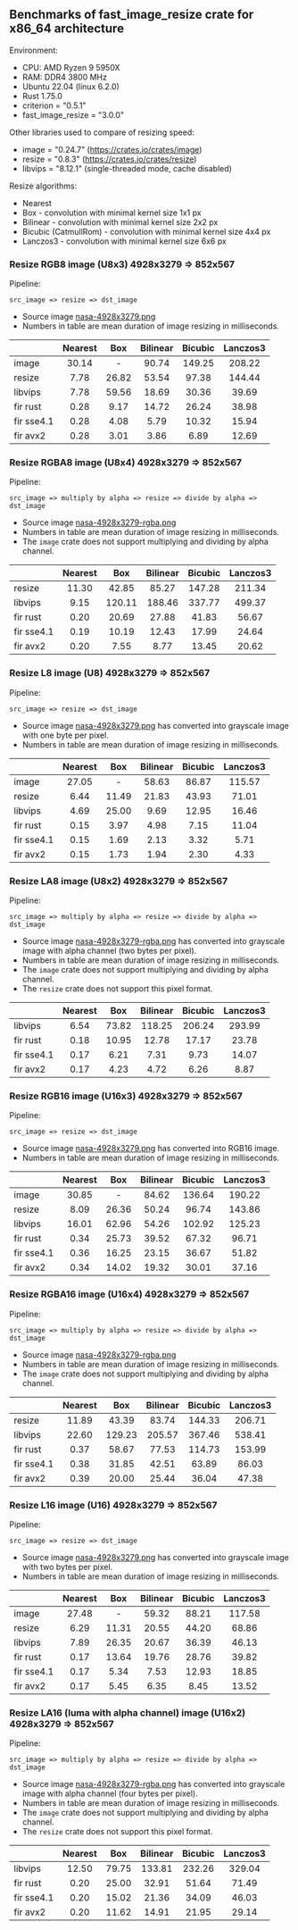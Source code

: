 <!-- introduction start -->
## Benchmarks of fast_image_resize crate for x86_64 architecture

Environment:

- CPU: AMD Ryzen 9 5950X
- RAM: DDR4 3800 MHz
- Ubuntu 22.04 (linux 6.2.0)
- Rust 1.75.0
- criterion = "0.5.1"
- fast_image_resize = "3.0.0"


Other libraries used to compare of resizing speed:

- image = "0.24.7" (<https://crates.io/crates/image>)
- resize = "0.8.3" (<https://crates.io/crates/resize>)
- libvips = "8.12.1" (single-threaded mode, cache disabled)


Resize algorithms:

- Nearest
- Box - convolution with minimal kernel size 1x1 px
- Bilinear - convolution with minimal kernel size 2x2 px
- Bicubic (CatmullRom) - convolution with minimal kernel size 4x4 px
- Lanczos3 - convolution with minimal kernel size 6x6 px
<!-- introduction end -->

<!-- bench_compare_rgb start -->
### Resize RGB8 image (U8x3) 4928x3279 => 852x567

Pipeline:

`src_image => resize => dst_image`

- Source image [nasa-4928x3279.png](https://github.com/Cykooz/fast_image_resize/blob/main/data/nasa-4928x3279.png)
- Numbers in table are mean duration of image resizing in milliseconds.

|            | Nearest |  Box  | Bilinear | Bicubic | Lanczos3 |
|------------|:-------:|:-----:|:--------:|:-------:|:--------:|
| image      |  30.14  |   -   |  90.74   | 149.25  |  208.22  |
| resize     |  7.78   | 26.82 |  53.54   |  97.38  |  144.44  |
| libvips    |  7.78   | 59.56 |  18.69   |  30.36  |  39.69   |
| fir rust   |  0.28   | 9.17  |  14.72   |  26.24  |  38.98   |
| fir sse4.1 |  0.28   | 4.08  |   5.79   |  10.32  |  15.94   |
| fir avx2   |  0.28   | 3.01  |   3.86   |  6.89   |  12.69   |
<!-- bench_compare_rgb end -->

<!-- bench_compare_rgba start -->
### Resize RGBA8 image (U8x4) 4928x3279 => 852x567

Pipeline:

`src_image => multiply by alpha => resize => divide by alpha => dst_image`

- Source image
  [nasa-4928x3279-rgba.png](https://github.com/Cykooz/fast_image_resize/blob/main/data/nasa-4928x3279-rgba.png)
- Numbers in table are mean duration of image resizing in milliseconds.
- The `image` crate does not support multiplying and dividing by alpha channel.

|            | Nearest |  Box   | Bilinear | Bicubic | Lanczos3 |
|------------|:-------:|:------:|:--------:|:-------:|:--------:|
| resize     |  11.30  | 42.85  |  85.27   | 147.28  |  211.34  |
| libvips    |  9.15   | 120.11 |  188.46  | 337.77  |  499.37  |
| fir rust   |  0.20   | 20.69  |  27.88   |  41.83  |  56.67   |
| fir sse4.1 |  0.19   | 10.19  |  12.43   |  17.99  |  24.64   |
| fir avx2   |  0.20   |  7.55  |   8.77   |  13.45  |  20.62   |
<!-- bench_compare_rgba end -->

<!-- bench_compare_l start -->
### Resize L8 image (U8) 4928x3279 => 852x567

Pipeline:

`src_image => resize => dst_image`

- Source image [nasa-4928x3279.png](https://github.com/Cykooz/fast_image_resize/blob/main/data/nasa-4928x3279.png)
  has converted into grayscale image with one byte per pixel.
- Numbers in table are mean duration of image resizing in milliseconds.

|            | Nearest |  Box  | Bilinear | Bicubic | Lanczos3 |
|------------|:-------:|:-----:|:--------:|:-------:|:--------:|
| image      |  27.05  |   -   |  58.63   |  86.87  |  115.57  |
| resize     |  6.44   | 11.49 |  21.83   |  43.93  |  71.01   |
| libvips    |  4.69   | 25.00 |   9.69   |  12.95  |  16.46   |
| fir rust   |  0.15   | 3.97  |   4.98   |  7.15   |  11.04   |
| fir sse4.1 |  0.15   | 1.69  |   2.13   |  3.32   |   5.71   |
| fir avx2   |  0.15   | 1.73  |   1.94   |  2.30   |   4.33   |
<!-- bench_compare_l end -->

<!-- bench_compare_la start -->
### Resize LA8 image (U8x2) 4928x3279 => 852x567

Pipeline:

`src_image => multiply by alpha => resize => divide by alpha => dst_image`

- Source image
  [nasa-4928x3279-rgba.png](https://github.com/Cykooz/fast_image_resize/blob/main/data/nasa-4928x3279-rgba.png)
  has converted into grayscale image with alpha channel (two bytes per pixel).
- Numbers in table are mean duration of image resizing in milliseconds.
- The `image` crate does not support multiplying and dividing by alpha channel.
- The `resize` crate does not support this pixel format.

|            | Nearest |  Box  | Bilinear | Bicubic | Lanczos3 |
|------------|:-------:|:-----:|:--------:|:-------:|:--------:|
| libvips    |  6.54   | 73.82 |  118.25  | 206.24  |  293.99  |
| fir rust   |  0.18   | 10.95 |  12.78   |  17.17  |  23.78   |
| fir sse4.1 |  0.17   | 6.21  |   7.31   |  9.73   |  14.07   |
| fir avx2   |  0.17   | 4.23  |   4.72   |  6.26   |   8.87   |
<!-- bench_compare_la end -->

<!-- bench_compare_rgb16 start -->
### Resize RGB16 image (U16x3) 4928x3279 => 852x567

Pipeline:

`src_image => resize => dst_image`

- Source image [nasa-4928x3279.png](https://github.com/Cykooz/fast_image_resize/blob/main/data/nasa-4928x3279.png)
  has converted into RGB16 image.
- Numbers in table are mean duration of image resizing in milliseconds.

|            | Nearest |  Box  | Bilinear | Bicubic | Lanczos3 |
|------------|:-------:|:-----:|:--------:|:-------:|:--------:|
| image      |  30.85  |   -   |  84.62   | 136.64  |  190.22  |
| resize     |  8.09   | 26.36 |  50.24   |  96.74  |  143.86  |
| libvips    |  16.01  | 62.96 |  54.26   | 102.92  |  125.23  |
| fir rust   |  0.34   | 25.73 |  39.52   |  67.32  |  96.71   |
| fir sse4.1 |  0.36   | 16.25 |  23.15   |  36.67  |  51.82   |
| fir avx2   |  0.34   | 14.02 |  19.32   |  30.01  |  37.16   |
<!-- bench_compare_rgb16 end -->

<!-- bench_compare_rgba16 start -->
### Resize RGBA16 image (U16x4) 4928x3279 => 852x567

Pipeline:

`src_image => multiply by alpha => resize => divide by alpha => dst_image`

- Source image
  [nasa-4928x3279-rgba.png](https://github.com/Cykooz/fast_image_resize/blob/main/data/nasa-4928x3279-rgba.png)
- Numbers in table are mean duration of image resizing in milliseconds.
- The `image` crate does not support multiplying and dividing by alpha channel.

|            | Nearest |  Box   | Bilinear | Bicubic | Lanczos3 |
|------------|:-------:|:------:|:--------:|:-------:|:--------:|
| resize     |  11.89  | 43.39  |  83.74   | 144.33  |  206.71  |
| libvips    |  22.60  | 129.23 |  205.57  | 367.46  |  538.41  |
| fir rust   |  0.37   | 58.67  |  77.53   | 114.73  |  153.99  |
| fir sse4.1 |  0.38   | 31.85  |  42.51   |  63.89  |  86.03   |
| fir avx2   |  0.39   | 20.00  |  25.44   |  36.04  |  47.38   |
<!-- bench_compare_rgba16 end -->

<!-- bench_compare_l16 start -->
### Resize L16 image (U16) 4928x3279 => 852x567

Pipeline:

`src_image => resize => dst_image`

- Source image [nasa-4928x3279.png](https://github.com/Cykooz/fast_image_resize/blob/main/data/nasa-4928x3279.png)
  has converted into grayscale image with two bytes per pixel.
- Numbers in table are mean duration of image resizing in milliseconds.

|            | Nearest |  Box  | Bilinear | Bicubic | Lanczos3 |
|------------|:-------:|:-----:|:--------:|:-------:|:--------:|
| image      |  27.48  |   -   |  59.32   |  88.21  |  117.58  |
| resize     |  6.29   | 11.31 |  20.55   |  44.20  |  68.86   |
| libvips    |  7.89   | 26.35 |  20.67   |  36.39  |  46.13   |
| fir rust   |  0.17   | 13.64 |  19.76   |  28.76  |  39.82   |
| fir sse4.1 |  0.17   | 5.34  |   7.53   |  12.93  |  18.85   |
| fir avx2   |  0.17   | 5.45  |   6.35   |  8.45   |  13.52   |
<!-- bench_compare_l16 end -->

<!-- bench_compare_la16 start -->
### Resize LA16 (luma with alpha channel) image (U16x2) 4928x3279 => 852x567

Pipeline:

`src_image => multiply by alpha => resize => divide by alpha => dst_image`

- Source image
  [nasa-4928x3279-rgba.png](https://github.com/Cykooz/fast_image_resize/blob/main/data/nasa-4928x3279-rgba.png)
  has converted into grayscale image with alpha channel (four bytes per pixel).
- Numbers in table are mean duration of image resizing in milliseconds.
- The `image` crate does not support multiplying and dividing by alpha channel.
- The `resize` crate does not support this pixel format.

|            | Nearest |  Box  | Bilinear | Bicubic | Lanczos3 |
|------------|:-------:|:-----:|:--------:|:-------:|:--------:|
| libvips    |  12.50  | 79.75 |  133.81  | 232.26  |  329.04  |
| fir rust   |  0.20   | 25.00 |  32.91   |  51.64  |  71.49   |
| fir sse4.1 |  0.20   | 15.02 |  21.36   |  34.09  |  46.03   |
| fir avx2   |  0.20   | 11.62 |  14.91   |  21.95  |  29.14   |
<!-- bench_compare_la16 end -->
